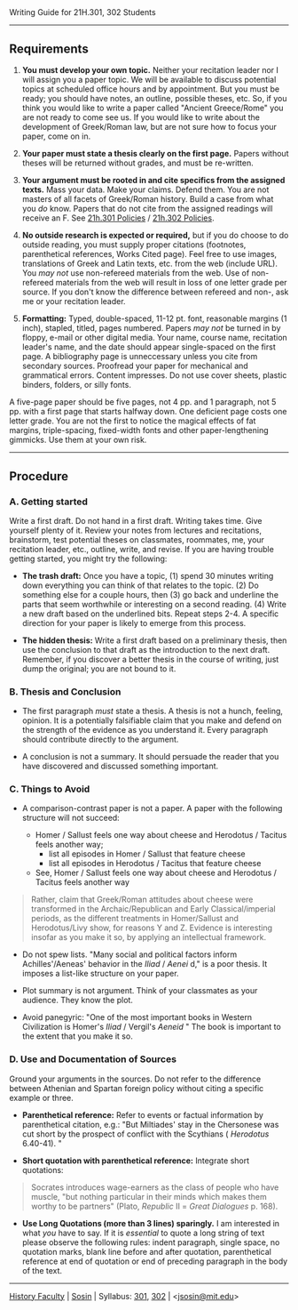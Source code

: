 ##  
Writing Guide for 21H.301, 302 Students

* * *

## Requirements

  1. **You must develop your own topic.** Neither your recitation leader nor I will assign you a paper topic. We will be available to discuss potential topics at scheduled office hours and by appointment. But you must be ready; you should have notes, an outline, possible theses, etc. So, if you think you would like to write a paper called "Ancient Greece/Rome" you are not ready to come see us. If you would like to write about the development of Greek/Roman law, but are not sure how to focus your paper, come on in. 

  2. **Your paper must state a thesis clearly on the first page.** Papers without theses will be returned without grades, and must be re-written. 

  3. **Your argument must be rooted in and cite specifics from the assigned texts.** Mass your data. Make your claims. Defend them. You are not masters of all facets of Greek/Roman history. Build a case from what you _do_ know. Papers that do not cite from the assigned readings will receive an F. See [21h.301 Policies](http://web.mit.edu/21h.301/www/policies.html) / [21h.302 Policies](http://web.mit.edu/21h.302/www/policies.html). 

  4. **No outside research is expected or required,** but if you do choose to do outside reading, you must supply proper citations (footnotes, parenthetical references, Works Cited page). Feel free to use images, translations of Greek and Latin texts, etc. from the web (include URL). You _may not_ use non-refereed materials from the web. Use of non-refereed materials from the web will result in loss of one letter grade per source. If you don't know the difference between refereed and non-, ask me or your recitation leader. 

  5. **Formatting:** Typed, double-spaced, 11-12 pt. font, reasonable margins (1 inch), stapled, titled, pages numbered. Papers _may not_ be turned in by floppy, e-mail or other digital media. Your name, course name, recitation leader's name, and the date should appear single-spaced on the first page. A bibliography page is unneccessary unless you cite from secondary sources. Proofread your paper for mechanical and grammatical errors. Content impresses. Do not use cover sheets, plastic binders, folders, or silly fonts.  
  
A five-page paper should be five pages, not 4 pp. and 1 paragraph, not 5 pp.
with a first  page that starts halfway down. One deficient page costs one
letter grade. You are not the first to notice the magical effects of fat
margins, triple-spacing, fixed-width fonts and other paper-lengthening
gimmicks. Use them at your own risk.  

* * *

## Procedure

### A. Getting started

Write a first draft. Do not hand in a first draft. Writing takes time. Give
yourself plenty of it. Review your notes from lectures and recitations,
brainstorm, test potential theses on classmates, roommates, me, your
recitation leader, etc., outline, write, and revise. If you are having trouble
getting started, you might try the following:

  * **The trash draft:** Once you have a topic, (1) spend 30 minutes writing down everything you can think of that relates to the topic. (2) Do something else for a couple hours, then (3) go back and underline the parts that seem worthwhile or interesting on a second reading. (4) Write a new draft based on the underlined bits. Repeat steps 2-4. A specific direction for your paper is likely to emerge from this process. 

  * **The hidden thesis:** Write a first draft based on a preliminary thesis, then use the conclusion to that draft as the introduction to the next draft. Remember, if you discover a better thesis in the course of writing, just dump the original; you are not bound to it. 

### B. Thesis and Conclusion

  * The first paragraph _must_ state a thesis. A thesis is not a hunch, feeling, opinion. It is a potentially falsifiable claim that you make and defend on the strength of the evidence as you understand it. Every paragraph should contribute directly to the argument. 

  * A conclusion is not a summary. It should persuade the reader that you have discovered and discussed something important. 

### C. Things to Avoid

  * A comparison-contrast paper is not a paper. A paper with the following structure will not succeed:  
  

    * Homer / Sallust feels one way about cheese and Herodotus / Tacitus feels another way;
      * list all episodes in Homer / Sallust that feature cheese
      * list all episodes in Herodotus / Tacitus that feature cheese
    * See, Homer / Sallust feels one way about cheese and Herodotus / Tacitus feels another way  

> Rather, claim that Greek/Roman attitudes about cheese were transformed in
the Archaic/Republican and Early Classical/imperial periods, as the different
treatments in Homer/Sallust and Herodotus/Livy show, for reasons Y and Z.
Evidence is interesting insofar as you make it so, by applying an intellectual
framework.

  * Do not spew lists. "Many social and political factors inform Achilles'/Aeneas' behavior in the _Iliad_ / _Aenei_ d," is a poor thesis. It imposes a list-like structure on your paper.   
  

  * Plot summary is not argument. Think of your classmates as your audience. They know the plot.   
  

  * Avoid panegyric: "One of the most important books in Western Civilization is Homer's _Iliad_ / Vergil's _Aeneid_ " The book is important to the extent that you make it so. 

### D. Use and Documentation of Sources

Ground your arguments in the sources. Do not refer to the difference between
Athenian and Spartan foreign policy without citing a specific example or
three.

  * **Parenthetical reference:** Refer to events or factual information by parenthetical citation, e.g.:  "But Miltiades' stay in the Chersonese was cut short by the prospect of conflict with the Scythians ( _Herodotus_ 6.40-41). "

  * **Short quotation with parenthetical reference:** Integrate short quotations: 

> Socrates introduces wage-earners as the class of people who have muscle,
"but nothing particular in their minds which makes them worthy to be partners"
(Plato, _Republic_ II = _Great Dialogues_ p. 168).

  * **Use Long Quotations (more than 3 lines) sparingly.** I am interested in what _you_ have to say. If it is _essential_ to quote a long string of text please observe the following rules: indent paragraph, single space, no quotation marks, blank line before and after quotation, parenthetical reference at end of quotation or end of preceding paragraph in the body of the text. 

* * *

[History Faculty](http://web.mit.edu/history/www/index.html) |
[Sosin](http://web.mit.edu/jsosin/www) | Syllabus:
[301](http://web.mit.edu/21h.301/www/syllabus.html),
[302](http://web.mit.edu/21h.302/www/syllabus.html) |
<[jsosin@mit.edu](mailto:jsosin@mit.edu)>

